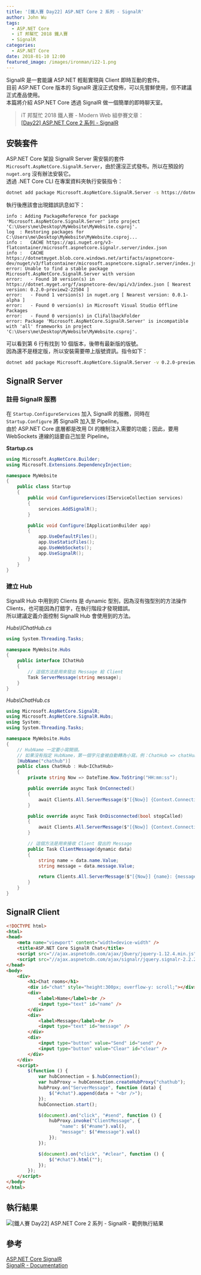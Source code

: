 ```yaml
---
title: '[鐵人賽 Day22] ASP.NET Core 2 系列 - SignalR'
author: John Wu
tags:
  - ASP.NET Core
  - iT 邦幫忙 2018 鐵人賽
  - SignalR
categories:
  - ASP.NET Core
date: 2018-01-10 12:00
featured_image: /images/ironman/i22-1.png
---
```


SignalR 是一套能讓 ASP.NET 輕鬆實現與 Client 即時互動的套件。  
目前 ASP.NET Core 版本的 SignalR 還沒正式發佈，可以先嘗鮮使用，但不建議正式產品使用。  
本篇將介紹 ASP.NET Core 透過 SignalR 做一個簡單的即時聊天室。  

> iT 邦幫忙 2018 鐵人賽 - Modern Web 組參賽文章：  
 [[Day22] ASP.NET Core 2 系列 - SignalR](https://ithelp.ithome.com.tw/articles/10196465)  

<!-- more -->

## 安裝套件

ASP.NET Core 架設 SignalR Server 需安裝的套件 `Microsoft.AspNetCore.SignalR.Server`，由於還沒正式發布。所以在預設的 `nuget.org` 沒有辦法安裝它。  
透過 .NET Core CLI 在專案資料夾執行安裝指令：  
```sh
dotnet add package Microsoft.AspNetCore.SignalR.Server -s https://dotnet.myget.org/f/aspnetcore-dev/api/v3/index.json
```

執行後應該會出現錯誤訊息如下：  
```
info : Adding PackageReference for package 'Microsoft.AspNetCore.SignalR.Server' into project 'C:\Users\me\Desktop\MyWebsite\MyWebsite.csproj'.
log  : Restoring packages for C:\Users\me\Desktop\MyWebsite\MyWebsite.csproj...
info :   CACHE https://api.nuget.org/v3-flatcontainer/microsoft.aspnetcore.signalr.server/index.json
info :   CACHE https://dotnetmyget.blob.core.windows.net/artifacts/aspnetcore-dev/nuget/v3/flatcontainer/microsoft.aspnetcore.signalr.server/index.json
error: Unable to find a stable package Microsoft.AspNetCore.SignalR.Server with version
error:   - Found 10 version(s) in https://dotnet.myget.org/f/aspnetcore-dev/api/v3/index.json [ Nearest version: 0.2.0-preview2-22504 ]
error:   - Found 1 version(s) in nuget.org [ Nearest version: 0.0.1-alpha ]
error:   - Found 0 version(s) in Microsoft Visual Studio Offline Packages
error:   - Found 0 version(s) in CliFallbackFolder
error: Package 'Microsoft.AspNetCore.SignalR.Server' is incompatible with 'all' frameworks in project 'C:\Users\me\Desktop\MyWebsite\MyWebsite.csproj'.
```

可以看到第 6 行有找到 10 個版本，後帶有最新版的版號。  
因為還不是穩定版，所以安裝需要帶上版號資訊。指令如下：
```sh
dotnet add package Microsoft.AspNetCore.SignalR.Server -v 0.2.0-preview2-* -s https://dotnet.myget.org/f/aspnetcore-dev/api/v3/index.json
```

## SignalR Server

### 註冊 SignalR 服務

在 `Startup.ConfigureServices` 加入 SignalR 的服務，同時在 `Startup.Configure` 將 SignalR 加入至 Pipeline。  
由於 ASP.NET Core 底層都是改用 DI 的機制注入需要的功能；因此，要用 WebSockets 連線的話要自己加至 Pipeline。  

**Startup.cs**  
```cs
using Microsoft.AspNetCore.Builder;
using Microsoft.Extensions.DependencyInjection;

namespace MyWebsite
{
    public class Startup
    {
        public void ConfigureServices(IServiceCollection services)
        {
            services.AddSignalR();
        }

        public void Configure(IApplicationBuilder app)
        {
            app.UseDefaultFiles();
            app.UseStaticFiles();
            app.UseWebSockets();
            app.UseSignalR();
        }
    }
}
```

### 建立 Hub

SignalR Hub 中用到的 Clients 是 dynamic 型別，因為沒有強型別的方法操作 Clients，也可能因為打錯字，在執行階段才發現錯誤。  
所以建議定義介面控制 SignalR Hub 會使用到的方法。  

*Hubs\IChatHub.cs*  
```cs
using System.Threading.Tasks;

namespace MyWebsite.Hubs
{
    public interface IChatHub
    {
        // 這個方法是用來發出 Message 給 Client
        Task ServerMessage(string message);
    }
}
```

*Hubs\ChatHub.cs*
```cs
using Microsoft.AspNetCore.SignalR;
using Microsoft.AspNetCore.SignalR.Hubs;
using System;
using System.Threading.Tasks;

namespace MyWebsite.Hubs
{
    // HubName 一定要小寫開頭。
    // 如果沒有指定 HubName，第一個字元會被自動轉為小寫。例：ChatHub => chatHub
    [HubName("chathub")]
    public class ChatHub : Hub<IChatHub>
    {
        private string Now => DateTime.Now.ToString("HH:mm:ss");

        public override async Task OnConnected()
        {
            await Clients.All.ServerMessage($"[{Now}] {Context.ConnectionId} joined");
        }

        public override async Task OnDisconnected(bool stopCalled)
        {
            await Clients.All.ServerMessage($"[{Now}] {Context.ConnectionId} left");
        }

        // 這個方法是用來接收 Client 發出的 Message
        public Task ClientMessage(dynamic data)
        {
            string name = data.name.Value;
            string message = data.message.Value;

            return Clients.All.ServerMessage($"[{Now}] {name}: {message}");
        }
    }
}
```

## SignalR Client

```html
<!DOCTYPE html>
<html>
<head>
    <meta name="viewport" content="width=device-width" />
    <title>ASP.NET Core SignalR Chat</title>
    <script src="//ajax.aspnetcdn.com/ajax/jQuery/jquery-1.12.4.min.js"></script>
    <script src="//ajax.aspnetcdn.com/ajax/signalr/jquery.signalr-2.2.2.min.js"></script>
</head>
<body>
    <div>
        <h1>Chat rooms</h1>
        <div id="chat" style="height:300px; overflow-y: scroll;"></div>
        <div>
            <label>Name</label><br />
            <input type="text" id="name" />
        </div>
        <div>
            <label>Message</label><br />
            <input type="text" id="message" />
        </div>
        <div>
            <input type="button" value="Send" id="send" />
            <input type="button" value="Clear" id="clear" />
        </div>
    </div>
    <script>
        $(function () {
            var hubConnection = $.hubConnection();
            var hubProxy = hubConnection.createHubProxy("chathub");
            hubProxy.on("ServerMessage", function (data) {
                $("#chat").append(data + "<br />");
            });
            hubConnection.start();

            $(document).on("click", "#send", function () {
                hubProxy.invoke("ClientMessage", {
                    "name": $("#name").val(),
                    "message": $("#message").val()
                });
            });

            $(document).on("click", "#clear", function () {
                $("#chat").html("");
            });
        });
    </script>
</body>
</html>
```

## 執行結果

![[鐵人賽 Day22] ASP.NET Core 2 系列 - SignalR - 範例執行結果](/images/a/69.gif)  

## 參考

[ASP.NET Core SignalR](https://github.com/aspnet/SignalR/)  
[SignalR - Documentation](https://github.com/SignalR/SignalR/wiki)